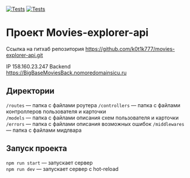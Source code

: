 [![Tests](../../actions/workflows/tests-13-sprint.yml/badge.svg)](../../actions/workflows/tests-13-sprint.yml) [![Tests](../../actions/workflows/tests-14-sprint.yml/badge.svg)](../../actions/workflows/tests-14-sprint.yml)
# Проект Movies-explorer-api

Ссылка на гитхаб репозитория https://github.com/k0t1k777/movies-explorer-api.git

IP 158.160.23.247
Backend https://BigBaseMoviesBack.nomoredomainsicu.ru

## Директории

`/routes` — папка с файлами роутера 
`/controllers` — папка с файлами контроллеров пользователя и карточки   
`/models` — папка с файлами описания схем пользователя и карточки
`/errors` — папка с файлами описания возможных ошибок
`/middlewares` — папка с файлами мидлвара

## Запуск проекта 

`npm run start` — запускает сервер   
`npm run dev` — запускает сервер с hot-reload
